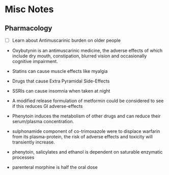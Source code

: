 # Misc Notes

## Pharmacology

- [ ] Learn about Antimuscarinic burden on older people

- Oxybutynin is an antimuscarinic medicine, the adverse effects of which include dry mouth, constipation, blurred vision and occasionally cognitive impairment.

- Statins can cause muscle effects like myalgia

- Drugs that cause Extra Pyramidal Side-Effects

- SSRIs can cause insomnia when taken at night

- A modified release formulation of metformin could be considered to see if this reduces GI adverse-effects

- Phenytoin induces the metabolism of other drugs and can reduce their serum/plasma concentration.

- sulphonamide component of co-trimoxazole were to displace warfarin from its plasma-protein, the risk of adverse effects and toxicity will transiently increase.

- phenytoin, salicylates and ethanol is dependent on saturable enzymatic processes

- parenteral morphine is half the oral dose